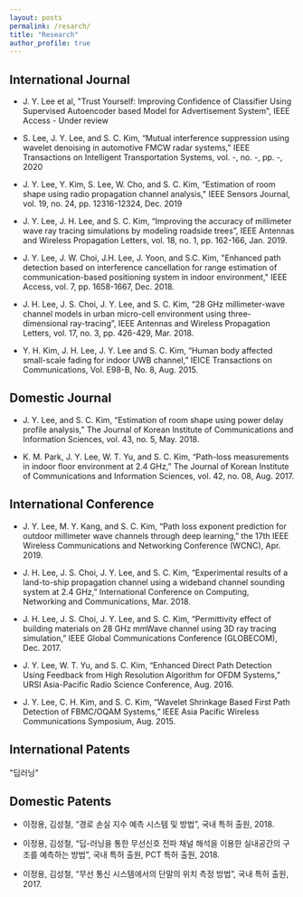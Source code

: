 ```yaml
---
layout: posts
permalink: /resarch/
title: "Research"
author_profile: true
---
```


## International Journal

- J. Y. Lee et al, "Trust Yourself: Improving Confidence of Classifier Using Supervised Autoencoder based Model for Advertisement System", IEEE Access - Under review

- S. Lee, J. Y. Lee, and S. C. Kim, “Mutual interference suppression using wavelet denoising in automotive FMCW radar systems,” IEEE Transactions on Intelligent Transportation Systems, vol. -, no. -, pp. -, 2020

- J. Y. Lee, Y. Kim, S. Lee, W. Cho, and S. C. Kim, “Estimation of room shape using radio propagation channel analysis," IEEE Sensors Journal, vol. 19, no. 24, pp. 12316-12324, Dec. 2019

- J. Y. Lee, J. H. Lee, and S. C. Kim, “Improving the accuracy of millimeter wave ray tracing simulations by modeling roadside trees”, IEEE Antennas and Wireless Propagation Letters, vol. 18, no. 1, pp. 162-166, Jan. 2019.

- J. Y. Lee, J. W. Choi, J.H. Lee, J. Yoon, and S.C. Kim, "Enhanced path detection based on interference cancellation for range estimation of communication-based positioning system in indoor environment," IEEE Access, vol. 7, pp. 1658-1667, Dec. 2018.

- J. H. Lee, J. S. Choi, J. Y. Lee, and S. C. Kim, “28 GHz millimeter-wave channel models in urban micro-cell environment using three-dimensional ray-tracing”, IEEE Antennas and Wireless Propagation Letters, vol. 17, no. 3, pp. 426-429, Mar. 2018.

- Y. H. Kim, J. H. Lee, J. Y. Lee and S. C. Kim, “Human body affected small-scale fading for indoor UWB channel,” IEICE Transactions on Communications, Vol. E98-B, No. 8, Aug. 2015.

## Domestic Journal

- J. Y. Lee, and S. C. Kim, “Estimation of room shape using power delay profile analysis,” The Journal of Korean Institute of Communications and Information Sciences, vol. 43, no. 5, May. 2018.

- K. M. Park, J. Y. Lee, W. T. Yu, and S. C. Kim, “Path-loss measurements in indoor floor environment at 2.4 GHz,” The Journal of Korean Institute of Communications and Information Sciences, vol. 42, no. 08, Aug. 2017.

## International Conference

- J. Y. Lee, M. Y. Kang, and S. C. Kim, “Path loss exponent prediction for outdoor millimeter wave channels through deep learning,” the 17th IEEE Wireless Communications and Networking Conference (WCNC), Apr. 2019.

- J. H. Lee, J. S. Choi, J. Y. Lee, and S. C. Kim, “Experimental results of a land-to-ship propagation channel using a wideband channel sounding system at 2.4 GHz,” International Conference on Computing, Networking and Communications, Mar. 2018.

- J. H. Lee, J. S. Choi, J. Y. Lee, and S. C. Kim, “Permittivity effect of building materials on 28 GHz mmWave channel using 3D ray tracing simulation,” IEEE Global Communications Conference (GLOBECOM), Dec. 2017.

- J. Y. Lee, W. T. Yu, and S. C. Kim, “Enhanced Direct Path Detection Using Feedback from High Resolution Algorithm for OFDM Systems,” URSI Asia-Pacific Radio Science Conference, Aug. 2016.

- J. Y. Lee, C. H. Kim, and S. C. Kim, “Wavelet Shrinkage Based First Path Detection of FBMC/OQAM Systems,” IEEE Asia Pacific Wireless Communications Symposium, Aug. 2015. 


## International Patents
"딥러닝"
## Domestic Patents
- 이정용, 김성철, “경로 손실 지수 예측 시스템 및 방법”, 국내 특허 출원, 2018.

- 이정용, 김성철, “딥-러닝을 통한 무선신호 전파 채널 해석을 이용한 실내공간의 구조를 예측하는 방법”, 국내 특허 출원, PCT 특허 출원, 2018.

- 이정용, 김성철, “무선 통신 시스템에서의 단말의 위치 측정 방법”, 국내 특허 출원, 2017.

